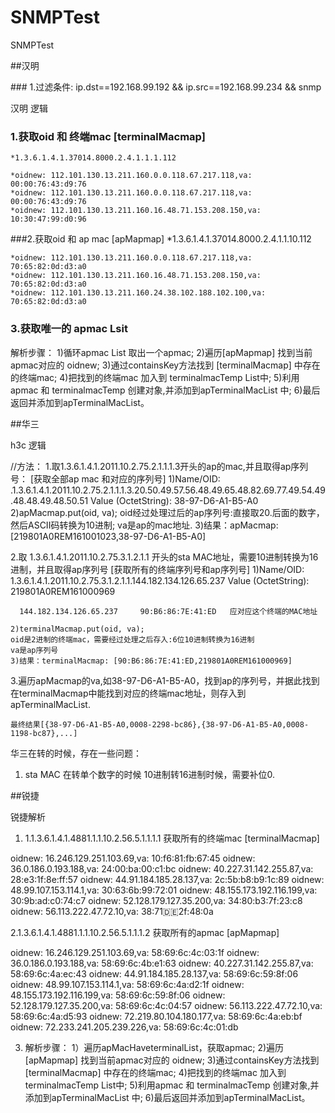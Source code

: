 # SNMPTest
SNMPTest


##汉明
<p>
	### 1.过滤条件:   ip.dst==192.168.99.192 &&  ip.src==192.168.99.234 && snmp

 汉明 逻辑

### 1.获取oid  和  终端mac  [terminalMacmap]
	*1.3.6.1.4.1.37014.8000.2.4.1.1.1.112

	*oidnew: 112.101.130.13.211.160.0.0.118.67.217.118,va: 00:00:76:43:d9:76
	*oidnew: 112.101.130.13.211.160.0.0.118.67.217.118,va: 00:00:76:43:d9:76
	*oidnew: 112.101.130.13.211.160.16.48.71.153.208.150,va: 10:30:47:99:d0:96

###2.获取oid 和 ap mac   [apMapmap]
	*1.3.6.1.4.1.37014.8000.2.4.1.1.10.112

	*oidnew: 112.101.130.13.211.160.0.0.118.67.217.118,va: 70:65:82:0d:d3:a0
	*oidnew: 112.101.130.13.211.160.16.48.71.153.208.150,va: 70:65:82:0d:d3:a0
	*oidnew: 112.101.130.13.211.160.24.38.102.188.102.100,va: 70:65:82:0d:d3:a0

### 3.获取唯一的 apmac Lsit
	
 解析步骤：
  1)循环apmac List 取出一个apmac;
  2)遍历[apMapmap] 找到当前apmac对应的 oidnew;
  3)通过containsKey方法找到 [terminalMacmap] 中存在的终端mac;
  4)把找到的终端mac 加入到 terminalmacTemp List中;
  5)利用apmac 和 terminalmacTemp 创建对象,并添加到apTerminalMacList 中;
  6)最后返回并添加到apTerminalMacList。 
</P>


##华三

<p>  
	h3c 逻辑

//方法：
  1.取1.3.6.1.4.1.2011.10.2.75.2.1.1.1.3开头的ap的mac,并且取得ap序列号：   [获取全部ap mac 和对应的序列号]
    1)Name/OID: .1.3.6.1.4.1.2011.10.2.75.2.1.1.1.3.20.50.49.57.56.48.49.65.48.82.69.77.49.54.49.48.48.49.48.50.51
      Value (OctetString): 38-97-D6-A1-B5-A0    
    2)apMacmap.put(oid, va);
      oid经过处理过后的ap序列号:直接取20.后面的数字，然后ASCII码转换为10进制;
      va是ap的mac地址.
    3)结果：apMacmap:   [219801A0REM161001023,38-97-D6-A1-B5-A0]
 
  2.取 1.3.6.1.4.1.2011.10.2.75.3.1.2.1.1 开头的sta MAC地址，需要10进制转换为16进制，并且取得ap序列号  [获取所有的终端序列号和ap序列号]
     1)Name/OID: 1.3.6.1.4.1.2011.10.2.75.3.1.2.1.1.144.182.134.126.65.237
      Value (OctetString): 219801A0REM161000969

      144.182.134.126.65.237     90:B6:86:7E:41:ED   应对应这个终端的MAC地址

    2)terminalMacmap.put(oid, va);    
    oid是2进制的终端mac，需要经过处理之后存入:6位10进制转换为16进制
    va是ap序列号
    3)结果：terminalMacmap: [90:B6:86:7E:41:ED,219801A0REM161000969]

   3.遍历apMacmap的va,如38-97-D6-A1-B5-A0，找到ap的序列号，并据此找到在terminalMacmap中能找到对应的终端mac地址，则存入到apTerminalMacList.

    最终结果[{38-97-D6-A1-B5-A0,0008-2298-bc86},{38-97-D6-A1-B5-A0,0008-1198-bc87},...]


  华三在转的时候，存在一些问题：
  1) sta MAC 在转单个数字的时候 10进制转16进制时候，需要补位0.
</p>


##锐捷
<p>
锐捷解析

1. 1.1.3.6.1.4.1.4881.1.1.10.2.56.5.1.1.1.1  获取所有的终端mac  [terminalMacmap]

  oidnew: 16.246.129.251.103.69,va: 10:f6:81:fb:67:45
  oidnew: 36.0.186.0.193.188,va: 24:00:ba:00:c1:bc
  oidnew: 40.227.31.142.255.87,va: 28:e3:1f:8e:ff:57
  oidnew: 44.91.184.185.28.137,va: 2c:5b:b8:b9:1c:89
  oidnew: 48.99.107.153.114.1,va: 30:63:6b:99:72:01
  oidnew: 48.155.173.192.116.199,va: 30:9b:ad:c0:74:c7
  oidnew: 52.128.179.127.35.200,va: 34:80:b3:7f:23:c8
  oidnew: 56.113.222.47.72.10,va: 38:71:de:2f:48:0a

2.1.3.6.1.4.1.4881.1.1.10.2.56.5.1.1.1.2 获取所有的apmac  [apMapmap]

  oidnew: 16.246.129.251.103.69,va: 58:69:6c:4c:03:1f
  oidnew: 36.0.186.0.193.188,va: 58:69:6c:4b:e1:63
  oidnew: 40.227.31.142.255.87,va: 58:69:6c:4a:ec:43
  oidnew: 44.91.184.185.28.137,va: 58:69:6c:59:8f:06
  oidnew: 48.99.107.153.114.1,va: 58:69:6c:4a:d2:1f
  oidnew: 48.155.173.192.116.199,va: 58:69:6c:59:8f:06
  oidnew: 52.128.179.127.35.200,va: 58:69:6c:4c:04:57
  oidnew: 56.113.222.47.72.10,va: 58:69:6c:4a:d5:93
  oidnew: 72.219.80.104.180.177,va: 58:69:6c:4a:eb:bf
  oidnew: 72.233.241.205.239.226,va: 58:69:6c:4c:01:db

3. 解析步骤：
  1）遍历apMacHaveterminalList，获取apmac;
  2)遍历[apMapmap] 找到当前apmac对应的 oidnew;
  3)通过containsKey方法找到 [terminalMacmap] 中存在的终端mac;
  4)把找到的终端mac 加入到 terminalmacTemp List中;
  5)利用apmac 和 terminalmacTemp 创建对象,并添加到apTerminalMacList 中;
  6)最后返回并添加到apTerminalMacList。

</p>

